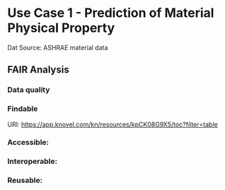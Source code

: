 #  Use Case 1 - Prediction of Material Physical Property 
Dat Source: ASHRAE material data 

## FAIR Analysis

### Data quality
  
### Findable
URI: https://app.knovel.com/kn/resources/kpCK08G9X5/toc?filter=table

### Accessible:

### Interoperable:

### Reusable:

